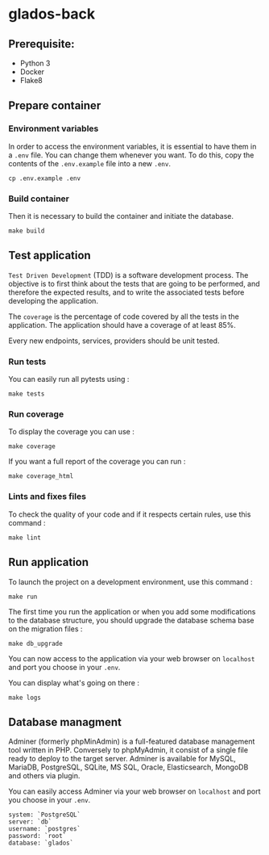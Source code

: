 # glados-back

## Prerequisite:
- Python 3
- Docker
- Flake8

## Prepare container

### Environment variables
In order to access the environment variables, it is essential to have them in a `.env` file. You can change them whenever you want.
To do this, copy the contents of the `.env.example` file into a new `.env`.
```
cp .env.example .env
```

### Build container
Then it is necessary to build the container and initiate the database.
```
make build
```

## Test application

`Test Driven Development` (TDD) is a software development process. The objective is to first think about the tests that are going to be performed, and therefore the expected results, and to write the associated tests before developing the application.

The `coverage` is the percentage of code covered by all the tests in the application. The application should have a coverage of at least 85%.

Every new endpoints, services, providers should be unit tested.

### Run tests
You can easily run all pytests using :
```
make tests
```

### Run coverage
To display the coverage you can use :
```
make coverage
```

If you want a full report of the coverage you can run :
```
make coverage_html
```

### Lints and fixes files
To check the quality of your code and if it respects certain rules, use this command :
```
make lint
```

## Run application
To launch the project on a development environment, use this command :
```
make run
```

The first time you run the application or when you add some modifications to the database structure, you should upgrade the database schema base on the migration files :
```
make db_upgrade
```

You can now access to the application via your web browser on `localhost` and port you choose in your `.env`.

You can display what's going on there :
```
make logs
```


## Database managment

Adminer (formerly phpMinAdmin) is a full-featured database management tool written in PHP. Conversely to phpMyAdmin, it consist of a single file ready to deploy to the target server. Adminer is available for MySQL, MariaDB, PostgreSQL, SQLite, MS SQL, Oracle, Elasticsearch, MongoDB and others via plugin.

You can easily access Adminer via your web browser on `localhost` and port you choose in your `.env`.

```
system: `PostgreSQL`
server: `db`
username: `postgres`
password: `root`
database: `glados`
```

